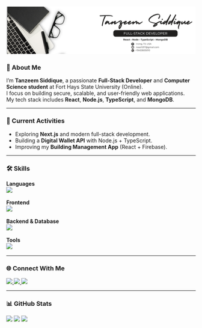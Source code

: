 <p align="center">
  <img src="assets/banner.png" alt="Banner" />
</p>

### 👋 About Me
I’m **Tanzeem Siddique**, a passionate **Full-Stack Developer** and **Computer Science student** at Fort Hays State University (Online).  
I focus on building secure, scalable, and user-friendly web applications.  
My tech stack includes **React**, **Node.js**, **TypeScript**, and **MongoDB**.

---

### 🚀 Current Activities
- Exploring **Next.js** and modern full-stack development.
- Building a **Digital Wallet API** with Node.js + TypeScript.
- Improving my **Building Management App** (React + Firebase).

---

### 🛠 Skills

**Languages**  
<img src="https://skillicons.dev/icons?i=js,ts" height="32" />

**Frontend**  
<img src="https://skillicons.dev/icons?i=,html,css,react,vite,redux,tailwind,firebase" height="32" />

**Backend & Database**  
<img src="https://skillicons.dev/icons?i=nodejs,express,mongodb,postgres" height="32" />

**Tools**  
<img src="https://skillicons.dev/icons?i=git,github,vercel,netlify,postman" height="32" />

---

### 🌐 Connect With Me

<p align="left">
  <a href="mailto:neaz1257@gmail.com">
    <img src="https://img.shields.io/badge/Email-Contact-informational?style=for-the-badge&logo=gmail&logoColor=white&color=EA4335" />
  </a>
  <a href="www.linkedin.com/in/tanzeem-siddique/">
    <img src="https://img.shields.io/badge/LinkedIn-Connect-informational?style=for-the-badge&logo=linkedin&logoColor=white&color=0A66C2" />
  </a>
  <a href="https://github.com/tsgm1257">
    <img src="https://img.shields.io/badge/GitHub-Follow-informational?style=for-the-badge&logo=github&logoColor=white&color=181717" />
  </a>
<!--   <a href="https://REPLACE_PORTFOLIO_URL">
    <img src="https://img.shields.io/badge/Portfolio-Visit-informational?style=for-the-badge&logo=vercel&logoColor=white&color=000000" />
  </a> -->
</p>

---

### 📊 GitHub Stats

<p>
  <img height="150" src="https://github-readme-stats.vercel.app/api?username=tsgm1257&show_icons=true&theme=default&hide_title=true" />
  <img height="150" src="https://github-readme-stats.vercel.app/api/top-langs/?username=tsgm1257&layout=compact&langs_count=8" />
  <img height="150" src="https://streak-stats.demolab.com?user=tsgm1257&theme=default" />
</p>


<!--
**tsgm1257/tsgm1257** is a ✨ _special_ ✨ repository because its `README.md` (this file) appears on your GitHub profile.

Here are some ideas to get you started:

- 🔭 I’m currently working on ...
- 🌱 I’m currently learning ...
- 👯 I’m looking to collaborate on ...
- 🤔 I’m looking for help with ...
- 💬 Ask me about ...
- 📫 How to reach me: ...
- 😄 Pronouns: ...
- ⚡ Fun fact: ...
-->
